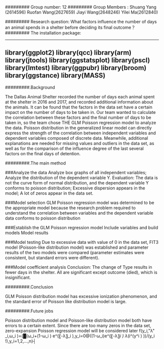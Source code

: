 ######### Group number: 12 
######### Group Members : Shuang Yang (2614596)  Ruofan Wang(2627659) Jiayi  Wang(2648246) Yilei  Ma(2612840)


######### Research question: What factors influence the number of days an animal spends in a shelter before deciding its final outcome？
######### The installation package:

---------------------------------
library(ggplot2)
library(qcc)
library(arm)
library(jtools)
library(ggstatsplot)
library(pscl)
library(lmtest)
library(ggpubr)
library(broom)
library(ggstance)
library(MASS)
---------------------------------




#########.Background

The Dallas Animal Shelter recorded the number of days each animal spent at the shelter in 2016 and 2017, and recorded additional information about the animals. It can be found that the factors in the data set have a certain impact on the number of days to be taken in. Our team wanted to calculate the correlation between these factors and the final number of days to be taken in, so the team chose THE GLM Poisson regression model to analyze the data. Poisson distribution in the generalized linear model can directly express the strength of the correlation between independent variables and dependent variables composed of discrete data. Meanwhile, additional explanations are needed for missing values and outliers in the data set, as well as for the comparison of the influence degree of the last several factors on the final days of detention.



#########.The main method

###Analyze the data
Analyze box graphs of all independent variables; Analyze the distribution of the dependent variable Y.
Evaluation: The data is not the curve form of normal distribution, and the dependent variable Y conforms to poisson distribution; Excessive dispersion appears in the model; A lot of zeros appear in the data set.

###Model selection
GLM Poisson regression model was determined to be the appropriate model because the research problem required to understand the correlation between variables and the dependent variable data conforms to poisson distribution

###Establish the GLM Poisson regression model
Include variables and build models
Model results

###Model testing
Due to excessive data with value of 0 in the data set, FIT3 model (Poisson-like distribution model) was established and parameter results of the two models were compared (parameter estimates were consistent, but standard errors were different).

###Model coefficient analysis
Conclusion: The change of Type results in fewer days in the shelter. All are significant except outcome (died), which is insignificant.

#########.Conclusion

GLM Poisson distribution model has excessive ionization phenomenon, and the standard error of Poisson like distribution model is large.

#########.Future jobs

Poisson distribution model and Poisson-like distribution model both have errors to a certain extent. Since there are too many zeros in the data set, zero-expansion Poisson regression model will be considered later
f(y_i,"λ" _i,ω_i )={█(ω_i+(1-ω_i ) e^(〖-λ〗_i ),y_i=0@((1-ω_i)e^(〖-λ〗_i ) λ_(i^(y^i ) ))/(y_i !),y_i=1,2,…,n)┤
